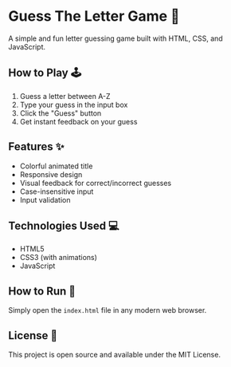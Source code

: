 # Guess The Letter Game 🎯

A simple and fun letter guessing game built with HTML, CSS, and JavaScript.

## How to Play 🕹️
1. Guess a letter between A-Z
2. Type your guess in the input box
3. Click the "Guess" button
4. Get instant feedback on your guess

## Features ✨
- Colorful animated title
- Responsive design
- Visual feedback for correct/incorrect guesses
- Case-insensitive input
- Input validation

## Technologies Used 💻
- HTML5
- CSS3 (with animations)
- JavaScript

## How to Run 🚀
Simply open the `index.html` file in any modern web browser.

## License 📄
This project is open source and available under the MIT License.
